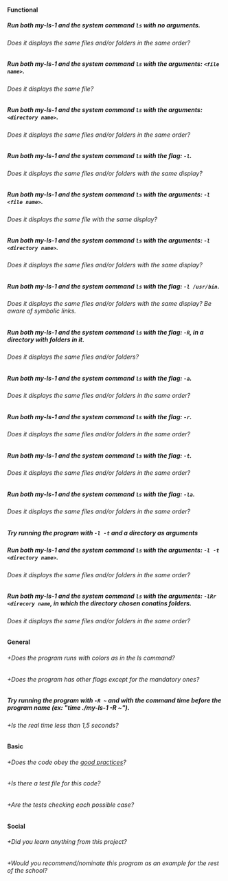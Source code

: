#### Functional

##### Run both my-ls-1 and the system command `ls` with no arguments.
###### Does it displays the same files and/or folders in the same order?

##### Run both my-ls-1 and the system command `ls` with the arguments: `<file name>`.
###### Does it displays the same file?

##### Run both my-ls-1 and the system command `ls` with the arguments: `<directory name>`.
###### Does it displays the same files and/or folders in the same order?

##### Run both my-ls-1 and the system command `ls` with the flag: `-l`.
###### Does it displays the same files and/or folders with the same display?

##### Run both my-ls-1 and the system command `ls` with the arguments: `-l <file name>`.
###### Does it displays the same file with the same display?

##### Run both my-ls-1 and the system command `ls` with the arguments: `-l <directory name>`.
###### Does it displays the same files and/or folders with the same display?

##### Run both my-ls-1 and the system command `ls` with the flag: `-l /usr/bin`.
###### Does it displays the same files and/or folders with the same display? Be aware of symbolic links.

##### Run both my-ls-1 and the system command `ls` with the flag: `-R`, in a directory with folders in it.
###### Does it displays the same files and/or folders?

##### Run both my-ls-1 and the system command `ls` with the flag: `-a`.
###### Does it displays the same files and/or folders in the same order?

##### Run both my-ls-1 and the system command `ls` with the flag: `-r`.
###### Does it displays the same files and/or folders in the same order?

##### Run both my-ls-1 and the system command `ls` with the flag: `-t`.
###### Does it displays the same files and/or folders in the same order?

##### Run both my-ls-1 and the system command `ls` with the flag: `-la`.
###### Does it displays the same files and/or folders in the same order?

##### Try running the program with `-l -t` and a directory as arguments 
##### Run both my-ls-1 and the system command `ls` with the arguments: `-l -t <directory name>`.
###### Does it displays the same files and/or folders in the same order?

##### Run both my-ls-1 and the system command `ls` with the arguments: `-lRr <direcory name`, in which the directory chosen conatins folders.
###### Does it displays the same files and/or folders in the same order?

#### General

###### +Does the program runs with colors as in the ls command?
###### +Does the program has other flags except for the mandatory ones?

##### Try running the program with `-R ~` and with the command time before the program name (ex: "time ./my-ls-1 -R ~").
###### +Is the real time less than 1,5 seconds?

#### Basic

###### +Does the code obey the [good practices](https://public.01-edu.org/subjects/good-practices.en)?
###### +Is there a test file for this code?
###### +Are the tests checking each possible case?

#### Social

###### +Did you learn anything from this project?
###### +Would you recommend/nominate this program as an example for the rest of the school?
